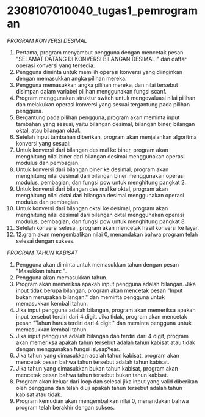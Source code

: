 # 2308107010040_tugas1_pemrograman

*PROGRAM KONVERSI DESIMAL*
1. Pertama, program menyambut pengguna dengan mencetak pesan "SELAMAT DATANG DI KONVERSI BILANGAN DESIMAL!" dan daftar operasi konversi yang tersedia.
2. Pengguna diminta untuk memilih operasi konversi yang diinginkan dengan memasukkan angka pilihan mereka.
3. Pengguna memasukkan angka pilihan mereka, dan nilai tersebut disimpan dalam variabel pilihan menggunakan fungsi scanf.
4. Program menggunakan struktur switch untuk mengevaluasi nilai pilihan dan melakukan operasi konversi yang sesuai tergantung pada pilihan pengguna.
5. Bergantung pada pilihan pengguna, program akan meminta input tambahan yang sesuai, yaitu bilangan desimal, bilangan biner, bilangan oktal, atau bilangan oktal.
6. Setelah input tambahan diberikan, program akan menjalankan algoritma konversi yang sesuai:
7. Untuk konversi dari bilangan desimal ke biner, program akan menghitung nilai biner dari bilangan desimal menggunakan operasi modulus dan pembagian.
8. Untuk konversi dari bilangan biner ke desimal, program akan menghitung nilai desimal dari bilangan biner menggunakan operasi modulus, pembagian, dan fungsi pow untuk menghitung pangkat 2.
9. Untuk konversi dari bilangan desimal ke oktal, program akan menghitung nilai oktal dari bilangan desimal menggunakan operasi modulus dan pembagian.
10. Untuk konversi dari bilangan oktal ke desimal, program akan menghitung nilai desimal dari bilangan oktal menggunakan operasi modulus, pembagian, dan fungsi pow untuk menghitung pangkat 8.
11. Setelah konversi selesai, program akan mencetak hasil konversi ke layar.
12. 12.gram akan mengembalikan nilai 0, menandakan bahwa program telah selesai dengan sukses.

*PROGRAM TAHUN KABISAT*
1. Pengguna akan diminta untuk memasukkan tahun dengan pesan "Masukkan tahun: ".
2. Pengguna akan memasukkan tahun.
3. Program akan memeriksa apakah input pengguna adalah bilangan. Jika input tidak berupa bilangan, program akan mencetak pesan "Input bukan merupakan bilangan." dan meminta pengguna untuk memasukkan kembali tahun.
5. Jika input pengguna adalah bilangan, program akan memeriksa apakah input tersebut terdiri dari 4 digit. Jika tidak, program akan mencetak pesan "Tahun harus terdiri dari 4 digit." dan meminta pengguna untuk memasukkan kembali tahun.
6. Jika input pengguna adalah bilangan dan terdiri dari 4 digit, program akan memeriksa apakah tahun tersebut adalah tahun kabisat atau tidak dengan menggunakan fungsi isLeapYear.
7. Jika tahun yang dimasukkan adalah tahun kabisat, program akan mencetak pesan bahwa tahun tersebut adalah tahun kabisat.
8. Jika tahun yang dimasukkan bukan tahun kabisat, program akan mencetak pesan bahwa tahun tersebut bukan tahun kabisat.
9. Program akan keluar dari loop dan selesai jika input yang valid diberikan oleh pengguna dan telah diuji apakah tahun tersebut adalah tahun kabisat atau tidak.
10. Program kemudian akan mengembalikan nilai 0, menandakan bahwa program telah berakhir dengan sukses.
